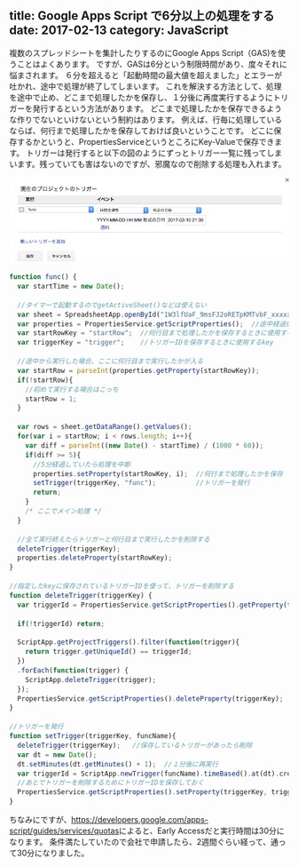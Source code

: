 title: Google Apps Script で6分以上の処理をする
date: 2017-02-13
category: JavaScript
---

複数のスプレッドシートを集計したりするのにGoogle Apps Script（GAS)を使うことはよくあります。
ですが、GASは6分という制限時間があり、度々それに悩まされます。
６分を超えると「起動時間の最大値を超えました」とエラーが吐かれ、途中で処理が終了してしまいます。
これを解決する方法として、処理を途中で止め、どこまで処理したかを保存し、１分後に再度実行するようにトリガーを発行するという方法があります。
どこまで処理したかを保存できるような作りでないといけないという制約はあります。
例えば、行毎に処理しているならば、何行まで処理したかを保存しておけば良いということです。
どこに保存するかというと、PropertiesServiceというところにKey-Valueで保存できます。
トリガーは発行すると以下の図のようにずっとトリガー一覧に残ってしまいます。残っていても害はないのですが、邪魔なので削除する処理も入れます。

![トリガー](/img/2017-02-13-gas-6-minutes/gas-trigger.png)

```javascript
function func() {
  var startTime = new Date();
  
  //タイマーで起動するのでgetActiveSheet()などは使えない
  var sheet = SpreadsheetApp.openById("1W3lfUaF_9msFJ2oRETpKMTvbF_xxxxxxxxxxxxx").getSheetByName("シート1");
  var properties = PropertiesService.getScriptProperties();  //途中経過保存用
  var startRowKey = "startRow";  //何行目まで処理したかを保存するときに使用するkey
  var triggerKey = "trigger";    //トリガーIDを保存するときに使用するkey
  
  //途中から実行した場合、ここに何行目まで実行したかが入る
  var startRow = parseInt(properties.getProperty(startRowKey));
  if(!startRow){
    //初めて実行する場合はこっち
    startRow = 1;
  }

  var rows = sheet.getDataRange().getValues();
  for(var i = startRow; i < rows.length; i++){
    var diff = parseInt((new Date() - startTime) / (1000 * 60));
    if(diff >= 5){
      //5分経過していたら処理を中断
      properties.setProperty(startRowKey, i);  //何行まで処理したかを保存
      setTrigger(triggerKey, "func");          //トリガーを発行
      return;
    }
    /* ここでメイン処理 */
  }  
  
  //全て実行終えたらトリガーと何行目まで実行したかを削除する
  deleteTrigger(triggerKey);
  properties.deleteProperty(startRowKey);
}

//指定したkeyに保存されているトリガーIDを使って、トリガーを削除する
function deleteTrigger(triggerKey) {
  var triggerId = PropertiesService.getScriptProperties().getProperty(triggerKey);
  
  if(!triggerId) return;
  
  ScriptApp.getProjectTriggers().filter(function(trigger){
    return trigger.getUniqueId() == triggerId;
  })
  .forEach(function(trigger) {
    ScriptApp.deleteTrigger(trigger);
  });
  PropertiesService.getScriptProperties().deleteProperty(triggerKey);
}
 
//トリガーを発行
function setTrigger(triggerKey, funcName){
  deleteTrigger(triggerKey);   //保存しているトリガーがあったら削除
  var dt = new Date();
  dt.setMinutes(dt.getMinutes() + 1);  //１分後に再実行
  var triggerId = ScriptApp.newTrigger(funcName).timeBased().at(dt).create().getUniqueId();
  //あとでトリガーを削除するためにトリガーIDを保存しておく
  PropertiesService.getScriptProperties().setProperty(triggerKey, triggerId);
}

```

ちなみにですが、<https://developers.google.com/apps-script/guides/services/quotas>によると、Early Accessだと実行時間は30分になります。
条件満たしていたので会社で申請したら、2週間ぐらい経って、通って30分になりました。